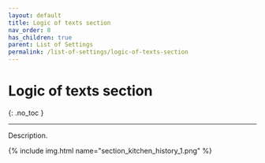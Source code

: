 ```yaml
---
layout: default
title: Logic of texts section
nav_order: 8
has_children: true
parent: List of Settings
permalink: /list-of-settings/logic-of-texts-section
---
```


# Logic of texts section
{: .no_toc }

---

Description.

{% include img.html name="section_kitchen_history_1.png" %}